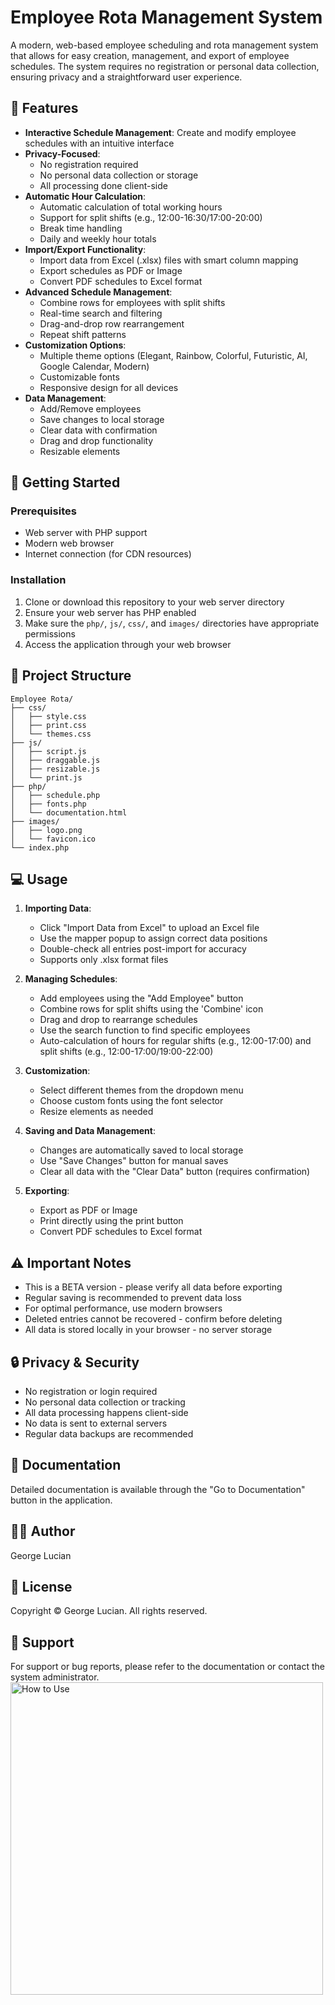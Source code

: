 # Employee Rota Management System

A modern, web-based employee scheduling and rota management system that allows for easy creation, management, and export of employee schedules. The system requires no registration or personal data collection, ensuring privacy and a straightforward user experience.

## 🌟 Features

- **Interactive Schedule Management**: Create and modify employee schedules with an intuitive interface
- **Privacy-Focused**:
  - No registration required
  - No personal data collection or storage
  - All processing done client-side
- **Automatic Hour Calculation**:
  - Automatic calculation of total working hours
  - Support for split shifts (e.g., 12:00-16:30/17:00-20:00)
  - Break time handling
  - Daily and weekly hour totals
- **Import/Export Functionality**:
  - Import data from Excel (.xlsx) files with smart column mapping
  - Export schedules as PDF or Image
  - Convert PDF schedules to Excel format
- **Advanced Schedule Management**:
  - Combine rows for employees with split shifts
  - Real-time search and filtering
  - Drag-and-drop row rearrangement
  - Repeat shift patterns
- **Customization Options**:
  - Multiple theme options (Elegant, Rainbow, Colorful, Futuristic, AI, Google Calendar, Modern)
  - Customizable fonts
  - Responsive design for all devices
- **Data Management**:
  - Add/Remove employees
  - Save changes to local storage
  - Clear data with confirmation
  - Drag and drop functionality
  - Resizable elements

## 🚀 Getting Started

### Prerequisites

- Web server with PHP support
- Modern web browser
- Internet connection (for CDN resources)

### Installation

1. Clone or download this repository to your web server directory
2. Ensure your web server has PHP enabled
3. Make sure the `php/`, `js/`, `css/`, and `images/` directories have appropriate permissions
4. Access the application through your web browser

## 📁 Project Structure

```
Employee Rota/
├── css/
│   ├── style.css
│   ├── print.css
│   └── themes.css
├── js/
│   ├── script.js
│   ├── draggable.js
│   ├── resizable.js
│   └── print.js
├── php/
│   ├── schedule.php
│   ├── fonts.php
│   └── documentation.html
├── images/
│   ├── logo.png
│   └── favicon.ico
└── index.php
```

## 💻 Usage

1. **Importing Data**:
   - Click "Import Data from Excel" to upload an Excel file
   - Use the mapper popup to assign correct data positions
   - Double-check all entries post-import for accuracy
   - Supports only .xlsx format files

2. **Managing Schedules**:
   - Add employees using the "Add Employee" button
   - Combine rows for split shifts using the 'Combine' icon
   - Drag and drop to rearrange schedules
   - Use the search function to find specific employees
   - Auto-calculation of hours for regular shifts (e.g., 12:00-17:00) and split shifts (e.g., 12:00-17:00/19:00-22:00)

3. **Customization**:
   - Select different themes from the dropdown menu
   - Choose custom fonts using the font selector
   - Resize elements as needed

4. **Saving and Data Management**:
   - Changes are automatically saved to local storage
   - Use "Save Changes" button for manual saves
   - Clear all data with the "Clear Data" button (requires confirmation)

5. **Exporting**:
   - Export as PDF or Image
   - Print directly using the print button
   - Convert PDF schedules to Excel format

## ⚠️ Important Notes

- This is a BETA version - please verify all data before exporting
- Regular saving is recommended to prevent data loss
- For optimal performance, use modern browsers
- Deleted entries cannot be recovered - confirm before deleting
- All data is stored locally in your browser - no server storage

## 🔒 Privacy & Security

- No registration or login required
- No personal data collection or tracking
- All data processing happens client-side
- No data is sent to external servers
- Regular data backups are recommended

## 📝 Documentation

Detailed documentation is available through the "Go to Documentation" button in the application.

## 👨‍💻 Author

George Lucian

## 📄 License

Copyright © George Lucian. All rights reserved.

## 🤝 Support

For support or bug reports, please refer to the documentation or contact the system administrator. 
<img src="https://i.ibb.co/0jvwX833/howto.gif" alt="How to Use" width="500">




